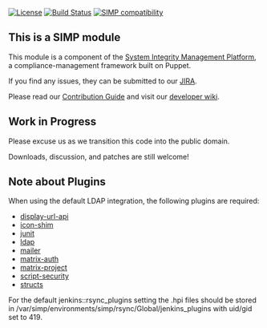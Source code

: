 [![License](http://img.shields.io/:license-apache-blue.svg)](http://www.apache.org/licenses/LICENSE-2.0.html) [![Build Status](https://travis-ci.org/simp/pupmod-simp-jenkins.svg)](https://travis-ci.org/simp/pupmod-simp-jenkins) [![SIMP compatibility](https://img.shields.io/badge/SIMP%20compatibility-4.2.*%2F5.1.*-orange.svg)](https://img.shields.io/badge/SIMP%20compatibility-4.2.*%2F5.1.*-orange.svg)

## This is a SIMP module
This module is a component of the [System Integrity Management Platform](https://github.com/NationalSecurityAgency/SIMP), a compliance-management framework built on Puppet.

If you find any issues, they can be submitted to our [JIRA](https://simp-project.atlassian.net/).

Please read our [Contribution Guide](https://simp-project.atlassian.net/wiki/display/SD/Contributing+to+SIMP) and visit our [developer wiki](https://simp-project.atlassian.net/wiki/display/SD/SIMP+Development+Home).

## Work in Progress

Please excuse us as we transition this code into the public domain.

Downloads, discussion, and patches are still welcome!

## Note about Plugins

When using the default LDAP integration, the following plugins are required:

- [display-url-api](https://plugins.jenkins.io/display-url-api)
- [icon-shim](https://plugins.jenkins.io/icon-shim)
- [junit](https://plugins.jenkins.io/junit)
- [ldap](https://plugins.jenkins.io/ldap)
- [mailer](https://plugins.jenkins.io/mailer)
- [matrix-auth](https://plugins.jenkins.io/matrix-auth)
- [matrix-project](https://plugins.jenkins.io/matrix-project)
- [script-security](https://plugins.jenkins.io/script-security)
- [structs](https://plugins.jenkins.io/structs)

For the default jenkins::rsync\_plugins setting the .hpi files should be stored in /var/simp/environments/simp/rsync/Global/jenkins_plugins with uid/gid set to 419.

